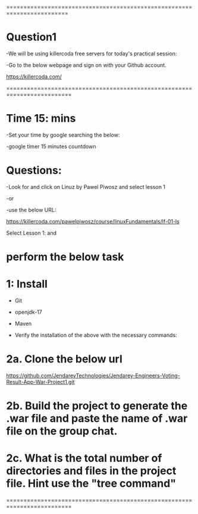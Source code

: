 ========================================================================

# Question1

-We will be using killercoda free servers for today's practical session:

-Go to the below webpage and sign on with your Github account.

https://killercoda.com/

=========================================================================

# Time 15: mins

-Set your time by google searching the below:

-google timer 15 minutes countdown

# Questions:

-Look for and click on Linuz by Pawel Piwosz and select lesson 1

-or

-use the below URL:

https://killercoda.com/pawelpiwosz/course/linuxFundamentals/lf-01-ls

Select Lesson 1: and 

# perform the below task

# 1: Install 
- Git
- openjdk-17
- Maven

- Verify the installation of the above with the necessary commands:


# 2a. Clone the below url

https://github.com/JendareyTechnologies/Jendarey-Engineers-Voting-Result-App-War-Project1.git

# 2b. Build the project to generate the .war file and paste the name of .war file on the group chat.

# 2c. What is the total number of directories and files in the project file. Hint use the "tree command"

=========================================================================
